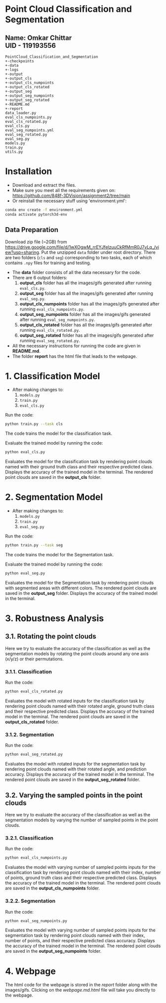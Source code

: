 Point Cloud Classification and Segmentation
========================
**Name: Omkar Chittar**  
**UID - 119193556**
------------------------
```
PointCloud_Classification_and_Segmentation
+-checkpoints
+-data
+-logs
+-output
+-output_cls
+-output_cls_numpoints
+-output_cls_rotated
+-output_seg
+-output_seg_numpoints
+-output_seg_rotated
+-README.md
+-report
data_loader.py
eval_cls_numpoints.py
eval_cls_rotated.py
eval_cls.py
eval_seg_numpoints.yml
eval_seg_rotated.py
eval_seg.py
models.py
train.py
utils.py
```

# **Installation**

- Download and extract the files.
- Make sure you meet all the requirements given on: https://github.com/848f-3DVision/assignment2/tree/main
- Or reinstall the necessary stuff using 'environment.yml':
```bash
conda env create -f environment.yml
conda activate pytorch3d-env
```
## Data Preparation
Download zip file (~2GB) from https://drive.google.com/file/d/1wXOgwM_rrEYJfelzuuCkRfMmR0J7vLq_/view?usp=sharing. Put the unzipped `data` folder under root directory. There are two folders (`cls` and `seg`) corresponding to two tasks, each of which contains `.npy` files for training and testing.
- The **data** folder consists of all the data necessary for the code.
- There are 6 output folders: 
    1. **output_cls** folder has all the images/gifs generated after running ```eval_cls.py```.
    2. **output_seg** folder has all the images/gifs generated after running ```eval_seg.py```.
    3. **output_cls_numpoints** folder has all the images/gifs generated after running ```eval_cls_numpoints.py```.
    4. **output_seg_numpoints** folder has all the images/gifs generated after running ```eval_seg_numpoints.py```.
    5. **output_cls_rotated** folder has all the images/gifs generated after running ```eval_cls_rotated.py```.
    6. **output_seg_rotated** folder has all the images/gifs generated after running ```eval_seg_rotated.py```.
- All the necessary instructions for running the code are given in **README.md**.
- The folder **report** has the html file that leads to the webpage.


# **1. Classification Model**
- After making changes to:
    1. `models.py` 
    2. `train.py`
    3. `eval_cls.py`

Run the code:  
```bash
python train.py --task cls
```
The code trains the model for the classification task. 

Evaluate the trained model by running the code:
```bash
python eval_cls.py
```
Evaluates the model for the classification task by rendering point clouds named with their ground truth class and their respective predicted class. Displays the accuracy of the trained model in the terminal. The rendered point clouds are saved in the **output_cls** folder.


# **2. Segmentation Model**
- After making changes to:
    1. `models.py` 
    2. `train.py`
    3. `eval_seg.py`

Run the code:  
```bash
python train.py --task seg
```
The code trains the model for the Segmentation task. 

Evaluate the trained model by running the code:
```bash
python eval_seg.py
```
Evaluates the model for the Segmentation task by rendering point clouds with segmented areas with different colors. The rendered point clouds are saved in the **output_seg** folder. Displays the accuracy of the trained model in the terminal.


# **3. Robustness Analysis**
## **3.1. Rotating the point clouds** 
Here we try to evaluate the accuracy of the classification as well as the segmentation models by rotating the point clouds around any one axis (x/y/z) or their permutations.

### 3.1.1. Classification
Run the code:
```bash
python eval_cls_rotated.py
```
Evaluates the model with rotated inputs for the classification task by rendering point clouds named with their rotated angle, ground truth class and their respective predicted class. Displays the accuracy of the trained model in the terminal. The rendered point clouds are saved in the **output_cls_rotated** folder.

### 3.1.2. Segmentation
Run the code:
```bash
python eval_seg_rotated.py
```
Evaluates the model with rotated inputs for the segmentation task by rendering point clouds named with their rotated angle, and prediction accuracy. Displays the accuracy of the trained model in the terminal. The rendered point clouds are saved in the **output_seg_rotated** folder.


## **3.2. Varying the sampled points in the point clouds** 
Here we try to evaluate the accuracy of the classification as well as the segmentation models by varying the number of sampled points in the point clouds.

### 3.2.1. Classification
Run the code:
```bash
python eval_cls_numpoints.py
```
Evaluates the model with varying number of sampled points inputs for the classification task by rendering point clouds named with their index, number of points, ground truth class and their respective predicted class. Displays the accuracy of the trained model in the terminal. The rendered point clouds are saved in the **output_cls_numpoints** folder.

### 3.2.2. Segmentation
Run the code:
```bash
python eval_seg_numpoints.py
```
Evaluates the model with varying number of sampled points inputs for the segmentation task by rendering point clouds named with their index, number of points, and their respective predicted class accuracy. Displays the accuracy of the trained model in the terminal. The rendered point clouds are saved in the **output_seg_numpoints** folder.


# **4. Webpage**
The html code for the webpage is stored in the *report* folder along with the images/gifs.
Clicking on the *webpage.md.html* file will take you directly to the webpage.




